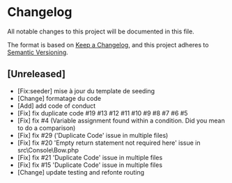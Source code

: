 # Changelog

All notable changes to this project will be documented in this file.

The format is based on [Keep a Changelog](https://keepachangelog.com/en/1.0.0/),
and this project adheres to [Semantic Versioning](https://semver.org/spec/v2.0.0.html).

## [Unreleased]

- [Fix:seeder] mise à jour du template de seeding 
- [Change] formatage du code
- [Add] add code of conduct
- [Fix] fix duplicate code #19 #13 #12 #11 #10 #9 #8 #7 #6 #5
- [Fix] fix #4 (Variable assignment found within a condition. Did you mean to do a comparison)
- [Fix] fix #29 ('Duplicate Code' issue in multiple files)
- [Fix] fix #20 'Empty return statement not required here' issue in src\Console\Bow.php
- [Fix] fix #21 'Duplicate Code' issue in multiple files
- [Fix] fix #15 'Duplicate Code' issue in multiple files
- [Change] update testing and refonte routing